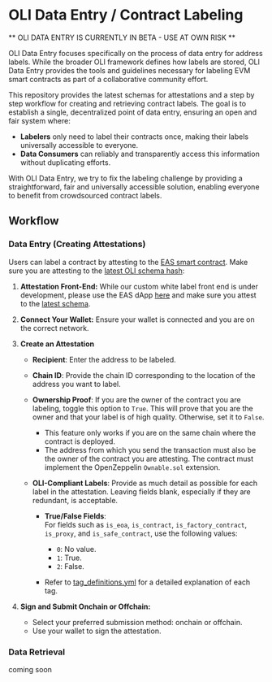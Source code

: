 # OLI Data Entry / Contract Labeling

** OLI DATA ENTRY IS CURRENTLY IN BETA - USE AT OWN RISK **

OLI Data Entry focuses specifically on the process of data entry for address labels. While the broader OLI framework defines how labels are stored, OLI Data Entry provides the tools and guidelines necessary for labeling EVM smart contracts as part of a collaborative community effort.

This repository provides the latest schemas for attestations and a step by step workflow for creating and retrieving contract labels. The goal is to establish a single, decentralized point of data entry, ensuring an open and fair system where:

- **Labelers** only need to label their contracts once, making their labels universally accessible to everyone.
- **Data Consumers** can reliably and transparently access this information without duplicating efforts.

With OLI Data Entry, we try to fix the labeling challenge by providing a straightforward, fair and universally accessible solution, enabling everyone to benefit from crowdsourced contract labels.

## Workflow

### **Data Entry (Creating Attestations)**

Users can label a contract by attesting to the [EAS smart contract](https://github.com/ethereum-attestation-service/eas-contracts?tab=readme-ov-file#optimism). Make sure you are attesting to the [latest OLI schema hash](EAS_schema_versioning.yml):

1. **Attestation Front-End:**
While our custom white label front end is under development, please use the EAS dApp [here](https://optimism.easscan.org/attestation/attestWithSchema/0xacb55ee4f0b0bf4987ba23f863e41e78ea1863e1c5aa881c520d16dae76a0c7b) and make sure you attest to the [latest schema](EAS_schema_versioning.yml).

2. **Connect Your Wallet:**
Ensure your wallet is connected and you are on the correct network.

3. **Create an Attestation**

    - **Recipient**: Enter the address to be labeled.

    - **Chain ID**: Provide the chain ID corresponding to the location of the address you want to label.

    - **Ownership Proof**: If you are the owner of the contract you are labeling, toggle this option to `True`. This will prove that you are the owner and that your label is of high quality. Otherwise, set it to `False`.
      - This feature only works if you are on the same chain where the contract is deployed.
      - The address from which you send the transaction must also be the owner of the contract you are attesting. The contract must implement the OpenZeppelin `Ownable.sol` extension.  

    - **OLI-Compliant Labels**: Provide as much detail as possible for each label in the attestation. Leaving fields blank, especially if they are redundant, is acceptable.

      - **True/False Fields**:  
        For fields such as `is_eoa`, `is_contract`, `is_factory_contract`, `is_proxy`, and `is_safe_contract`, use the following values:  
          - `0`: No value.  
          - `1`: True.  
          - `2`: False.  
        
      - Refer to [tag_definitions.yml](../tags/tag_definitions.yml) for a detailed explanation of each tag.

4. **Sign and Submit Onchain or Offchain:**
   - Select your preferred submission method: onchain or offchain.  
   - Use your wallet to sign the attestation.

### **Data Retrieval**

coming soon